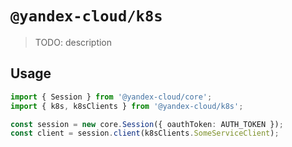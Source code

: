 # `@yandex-cloud/k8s`

> TODO: description

## Usage

```ts
import { Session } from '@yandex-cloud/core';
import { k8s, k8sClients } from '@yandex-cloud/k8s';

const session = new core.Session({ oauthToken: AUTH_TOKEN });
const client = session.client(k8sClients.SomeServiceClient);

```
